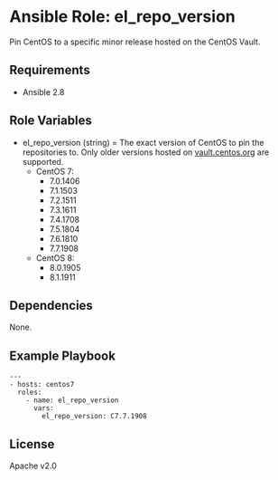 # Ansible Role: el_repo_version

Pin CentOS to a specific minor release hosted on the CentOS Vault.

## Requirements

- Ansible 2.8

## Role Variables

- el_repo_version (string) = The exact version of CentOS to pin the repositories to. Only older versions hosted on [vault.centos.org](http://vault.centos.org/) are supported.
    - CentOS 7:
        - 7.0.1406
        - 7.1.1503
        - 7.2.1511
        - 7.3.1611
        - 7.4.1708
        - 7.5.1804
        - 7.6.1810
        - 7.7.1908
    - CentOS 8:
        - 8.0.1905
        - 8.1.1911

## Dependencies

None.

## Example Playbook

```
---
- hosts: centos7
  roles:
    - name: el_repo_version
      vars:
        el_repo_version: C7.7.1908
```

## License

Apache v2.0
